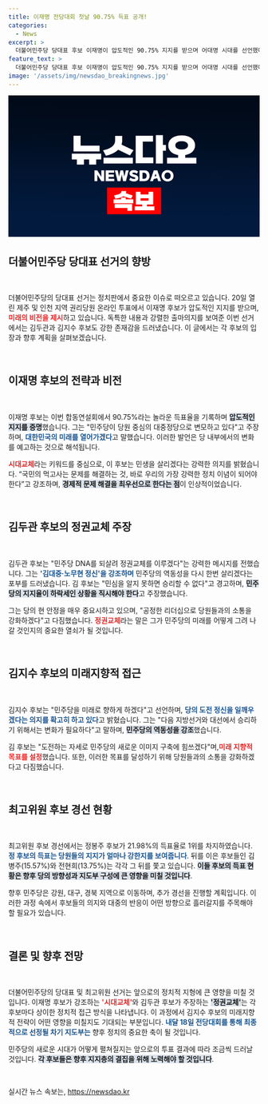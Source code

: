 ```yaml
---
title: 이재명 전당대회 첫날 90.75% 득표 공개!
categories:
  - News
excerpt: >
  더불어민주당 당대표 후보 이재명이 압도적인 90.75% 지지를 받으며 어대명 시대를 선언했다. 반면, 김두관은 정권교체를 강조하며 치열한 경선을 예고했다. 민주당의 미래는 과연 누구의 손에?
feature_text: >
  더불어민주당 당대표 후보 이재명이 압도적인 90.75% 지지를 받으며 어대명 시대를 선언했다. 반면, 김두관은 정권교체를 강조하며 치열한 경선을 예고했다. 민주당의 미래는 과연 누구의 손에?
image: '/assets/img/newsdao_breakingnews.jpg'
---
```


<p><img src="/assets/img/newsdao_breakingnews.jpg" alt="bookingtag 속보" /></p>

<h2 data-ke-size="size26">더불어민주당 당대표 선거의 향방</h2>

<p data-ke-size="size16">&nbsp;</p>

<p>더불어민주당의 당대표 선거는 정치판에서 중요한 이슈로 떠오르고 있습니다. 20일 열린 제주 및 인천 지역 권리당원 온라인 투표에서 이재명 후보가 압도적인 지지를 받으며, <b><span style="color: #ee2323;">미래의 비전을 제시</span></b>하고 있습니다. 독특한 내용과 강렬한 출마의지를 보여준 이번 선거에서는 김두관과 김지수 후보도 강한 존재감을 드러냈습니다. 이 글에서는 각 후보의 입장과 향후 계획을 살펴보겠습니다.</p>

<p data-ke-size="size16">&nbsp;</p>

<h2 data-ke-size="size26">이재명 후보의 전략과 비전</h2>

<p data-ke-size="size16">&nbsp;</p>

<p>이재명 후보는 이번 합동연설회에서 90.75%라는 놀라운 득표율을 기록하며 <b><span style="background-color: #21538527;">압도적인 지지를 증명</span></b>했습니다. 그는 "민주당이 당원 중심의 대중정당으로 변모하고 있다"고 주장하며, <b><span style="color: #1a5490;">대한민국의 미래를 열어가겠다</span></b>고 말했습니다. 이러한 발언은 당 내부에서의 변화를 예고하는 것으로 해석됩니다.</p>

<p><b><span style="color: #ee2323;">시대교체</span></b>라는 키워드를 중심으로, 이 후보는 민생을 살리겠다는 강력한 의지를 밝혔습니다. “국민의 먹고사는 문제를 해결하는 것, 바로 우리의 가장 강력한 정치 이념이 되어야 한다”고 강조하며, <b><span style="background-color: #21538527;">경제적 문제 해결을 최우선으로 한다는 점</span></b>이 인상적이었습니다.</p>

<p data-ke-size="size16">&nbsp;</p>

<h2 data-ke-size="size26">김두관 후보의 정권교체 주장</h2>

<p data-ke-size="size16">&nbsp;</p>

<p>김두관 후보는 "민주당 DNA를 되살려 정권교체를 이루겠다"는 강력한 메시지를 전했습니다. 그는 <b><span style="color: #1a5490;">'김대중·노무현 정신'을 강조하며</span></b> 민주당의 역동성을 다시 한번 살리겠다는 포부를 드러냈습니다. 김 후보는 "민심을 알지 못하면 승리할 수 없다"고 경고하며, <b><span style="background-color: #21538527;">민주당의 지지율이 하락세인 상황을 직시해야 한다</span></b>고 주장했습니다.</p>

<p>그는 당의 현 안정을 매우 중요시하고 있으며, "공정한 리더십으로 당원들과의 소통을 강화하겠다"고 다짐했습니다. <b><span style="color: #ee2323;">정권교체</span></b>라는 말은 그가 민주당의 미래를 어떻게 그려 나갈 것인지의 중요한 열쇠가 될 것입니다.</p>

<p data-ke-size="size16">&nbsp;</p>

<h2 data-ke-size="size26">김지수 후보의 미래지향적 접근</h2>

<p data-ke-size="size16">&nbsp;</p>

<p>김지수 후보는 "민주당을 미래로 향하게 하겠다"고 선언하며, <b><span style="color: #1a5490;">당의 도전 정신을 일깨우겠다는 의지를 확고히 하고 있다</span></b>고 밝혔습니다. 그는 "다음 지방선거와 대선에서 승리하기 위해서는 변화가 필요하다"고 말하며, <b><span style="background-color: #21538527;">민주당의 역동성을 강조</span></b>했습니다. </p>

<p>김 후보는 "도전하는 자세로 민주당의 새로운 이미지 구축에 힘쓰겠다"며,<b><span style="color: #ee2323;">미래 지향적 목표를 설정</span></b>했습니다. 또한, 이러한 목표를 달성하기 위해 당원들과의 소통을 강화하겠다고 다짐했습니다.</p>

<p data-ke-size="size16">&nbsp;</p>

<h2 data-ke-size="size26">최고위원 후보 경선 현황</h2>

<p data-ke-size="size16">&nbsp;</p>

<p>최고위원 후보 경선에서는 정봉주 후보가 21.98%의 득표율로 1위를 차지하였습니다. <b><span style="color: #1a5490;">정 후보의 득표는 당원들의 지지가 얼마나 강한지를 보여줍니다</span></b>. 뒤를 이은 후보들인 김병주(15.57%)와 전현희(13.75%)는 각각 그 뒤를 쫓고 있습니다. <b><span style="background-color: #21538527;">이들 후보의 득표 현황은 향후 당의 방향성과 지도부 구성에 큰 영향을 미칠 것입니다</span></b>.</p>

<p>향후 민주당은 강원, 대구, 경북 지역으로 이동하며, 추가 경선을 진행할 계획입니다. 이러한 과정 속에서 후보들의 의지와 대중의 반응이 어떤 방향으로 흘러갈지를 주목해야 할 필요가 있습니다.</p>

<p data-ke-size="size16">&nbsp;</p>

<h2 data-ke-size="size26">결론 및 향후 전망</h2>

<p data-ke-size="size16">&nbsp;</p>

<p>더불어민주당의 당대표 및 최고위원 선거는 앞으로의 정치적 지형에 큰 영향을 미칠 것입니다. 이재명 후보가 강조하는 <b><span style="color: #ee2323;">'시대교체'</span></b>와 김두관 후보가 주장하는 <b><span style="background-color: #21538527;">'정권교체'</span></b>는 각 후보마다 상이한 정치적 접근 방식을 나타냅니다. 이 과정에서 김지수 후보의 미래지향적 전략이 어떤 영향을 미칠지도 기대되는 부분입니다. <b><span style="color: #1a5490;">내달 18일 전당대회를 통해 최종적으로 선정될 차기 지도부는</span></b> 향후 정치의 중요한 축이 될 것입니다.</p>

<p>민주당의 새로운 시대가 어떻게 펼쳐질지는 앞으로의 투표 결과에 따라 조금씩 드러날 것입니다. <b><span style="background-color: #21538527;">각 후보들은 향후 지지층의 결집을 위해 노력해야 할 것입니다</span></b>.</p>

<p data-ke-size="size16">&nbsp;</p>
실시간 뉴스 속보는, <a href="https://newsdao.kr" rel="dofollow">https://newsdao.kr</a>


